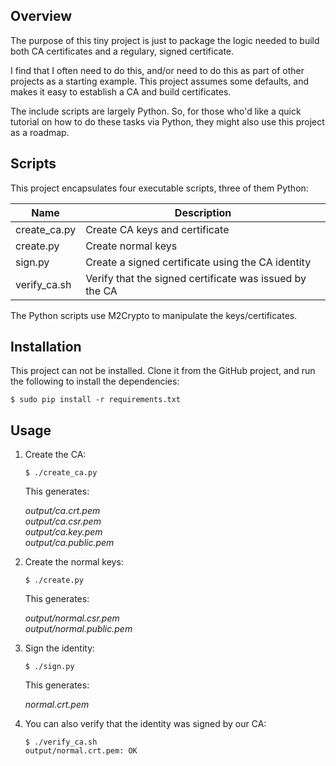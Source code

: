 Overview
--------

The purpose of this tiny project is just to package the logic needed to build 
both CA certificates and a regulary, signed certificate.

I find that I often need to do this, and/or need to do this as part of other 
projects as a starting example. This project assumes some defaults, and makes 
it easy to establish a CA and build certificates.

The include scripts are largely Python. So, for those who'd like a quick 
tutorial on how to do these tasks via Python, they might also use this project
as a roadmap.


Scripts
-------

This project encapsulates four executable scripts, three of them Python:

| Name                  | Description                                             |
| --------------------- | --------------------------------------------------------|
| create_ca.py          | Create CA keys and certificate                          |
| create.py             | Create normal keys                                      |
| sign.py               | Create a signed certificate using the CA identity       |
| verify_ca.sh          | Verify that the signed certificate was issued by the CA |

The Python scripts use M2Crypto to manipulate the keys/certificates.


Installation
------------

This project can not be installed. Clone it from the GitHub project, and run 
the following to install the dependencies:

```
$ sudo pip install -r requirements.txt
```


Usage
-----

1. Create the CA:

   ```
   $ ./create_ca.py
   ```

   This generates:

   *output/ca.crt.pem*<br />
   *output/ca.csr.pem*<br />
   *output/ca.key.pem*<br />
   *output/ca.public.pem*<br />

2. Create the normal keys:

   ```
   $ ./create.py
   ```

   This generates:

   *output/normal.csr.pem*<br />
   *output/normal.public.pem*<br />

3. Sign the identity:

   ```
   $ ./sign.py
   ```

   This generates:

   *normal.crt.pem*<br />

4. You can also verify that the identity was signed by our CA:

   ```
   $ ./verify_ca.sh 
   output/normal.crt.pem: OK
   ```
